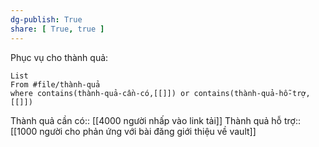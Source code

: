 ```yaml
---
dg-publish: True
share: [ True, true ]
---
```

Phục vụ cho thành quả:
```dataview
List 
From #file/thành-quả 
where contains(thành-quả-cần-có,[[]]) or contains(thành-quả-hỗ-trợ,[[]]) 
```
Thành quả cần có:: [[4000 người nhấp vào link tải]]
Thành quả hỗ trợ:: [[1000 người cho phản ứng với bài đăng giới thiệu về vault]]